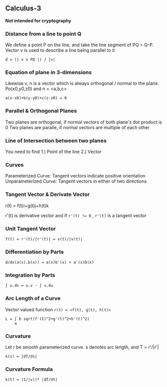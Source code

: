 ## Calculus-3
**Not intended for cryptography**


### Distance from a line to point Q

We define a point P on the line, and take the line segment of PQ = Q-P. Vector v is used to describe a line being parallel to it

```
d = (| v x PQ |) / |v|
```

### Equation of plane in 3-dimensions
Likewise v, n is a vector which is always orthogonal / normal to the plane. Po(x0,y0,z0) and n = <a,b,c>
```
a(x-x0)+b(y-y0)+c(z-z0) = 0
```

### Parallel & Orthogonal Planes
Two planes are orthogonal, if normal vectors of both plane's dot product is 0
Two planes are paralle, if normal vectors are multiple of each other

### Line of Intersection between two planes
You need to find 
1.) Point of the line
2.) Vector

### Curves
Parameterized Curve: Tangent vectors indicate positive orientation
Unparameterized Curve: Tangent vectors in either of two directions

### Tangent Vector & Derivate Vector
r(t) = f(t)i+g(t)j+h(t)k

r'(t) is derivative vector
and if `r'(t) != 0` , `r'(t)` is a tangent vector

### Unit Tangent Vector
```
T(t) = r'(t)/|r'(t)| = v(t)/|v(t)|
```

### Differentiation by Parts
```
d/dx(a(x).b(x)) = a(x)b'(x) + a'(x)b(x)
```

### Integration by Parts
```
∫ u.dv = u.v - ∫ v.du
```

### Arc Length of a Curve

Vector valued function `r(t) = <f(t), g(t), h(t)>`
```
L = ∫ b sqrt(f'(t)^2+g'(t)^2+h'(t)^2)
    a
```

### Curvature
Let r be smooth parameterized curve. s denotes arc length, and T = r'/|r'|
```
k(s) = |dT/ds|
```

### Curvature Formula
```
k(t) = (1/|v|)* |dT/dt|
```


